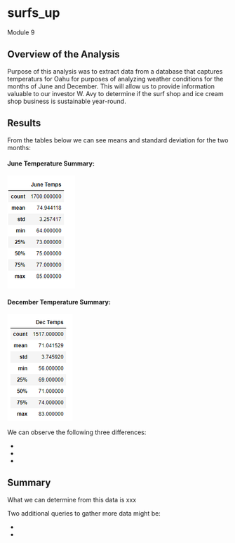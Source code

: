 # surfs_up
Module 9

## Overview of the Analysis

Purpose of this analysis was to extract data from a database that captures temperaturs for Oahu for purposes of analyzing weather conditions for the months of June and December.  This will allow us to provide information valuable to our investor W. Avy to determine if the surf shop and ice cream shop business is sustainable year-round.

## Results

From the tables below we can see means and standard deviation for the two months:

#### June Temperature Summary:

![](https://github.com/lavec0324/surfs_up/blob/main/Resources/june_temps.PNG)

#### December Temperature Summary:

![](https://github.com/lavec0324/surfs_up/blob/main/Resources/dec_temps.PNG)

We can observe the following three differences:

* 
* 
*

## Summary

What we can determine from this data is xxx

Two additional queries to gather more data might be:

*
* 
